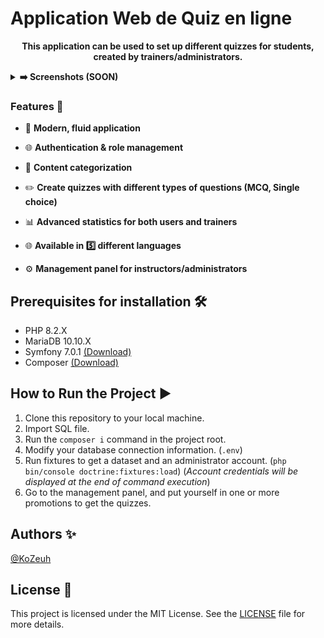 # Application Web de Quiz en ligne #

<p align="center">
   <strong>This application can be used to set up different quizzes for students, created by trainers/administrators.</strong>
</p>

<details>
  <summary><strong>➡️ Screenshots (SOON)</strong></summary>
  <br/>
  <img align="left" src="https://github.com/KoZeuh/Appli-Web-Quiz/blob/main/DOCUMENTS/schema.jpg" width="280" target="_blank"/>
  <br/>
</details>

### Features 🚀

- 🌌 **Modern, fluid application**

- 🌐 **Authentication & role management**

- 🔄 **Content categorization**

- ✏️ **Create quizzes with different types of questions (MCQ, Single choice)**

- 📊 **Advanced statistics for both users and trainers**

- 🌐 **Available in 5️⃣ different languages**

- ⚙️ **Management panel for instructors/administrators**
  

## Prerequisites for installation 🛠️

- PHP 8.2.X
- MariaDB 10.10.X
- Symfony 7.0.1 [(Download)](https://symfony.com/download)
- Composer [(Download)](https://getcomposer.org/download/)

## How to Run the Project ▶️

1. Clone this repository to your local machine.
2. Import SQL file.
3. Run the `composer i` command in the project root.
4. Modify your database connection information. (`.env`)
5. Run fixtures to get a dataset and an administrator account. (`php bin/console doctrine:fixtures:load`) (_Account credentials will be displayed at the end of command execution_)
6. Go to the management panel, and put yourself in one or more promotions to get the quizzes.

## Authors ✨

[@KoZeuh](https://github.com/KoZeuh)
  
## License 📄

This project is licensed under the MIT License. See the [LICENSE](LICENSE) file for more details.

